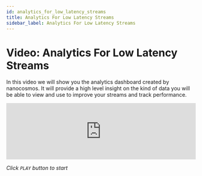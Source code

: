 ```yaml
---
id: analytics_for_low_latency_streams
title: Analytics For Low Latency Streams
sidebar_label: Analytics For Low Latency Streams
---
```


# Video: Analytics For Low Latency Streams

In this video we will show you the analytics dashboard created by nanocosmos. It will provide a high level insight on the kind of data you will be able to view and use to improve your streams and track performance. 

<iframe width="100%" src="https://www.youtube.com/embed/Z2zekGZG-fg" frameborder="0" allowfullscreen></iframe>


*Click `PLAY` button to start*
